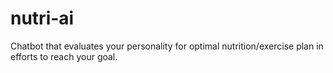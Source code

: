 # nutri-ai
Chatbot that evaluates your personality for optimal nutrition/exercise plan in efforts to reach your goal. 
